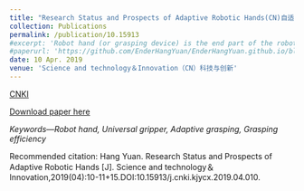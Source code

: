 ```yaml
---
title: "Research Status and Prospects of Adaptive Robotic Hands(CN)自适应机器人手的研究现状与展望"
collection: Publications
permalink: /publication/10.15913
#excerpt: 'Robot hand (or grasping device) is the end part of the robot grasping objects, and the most important part of the robot grasping, operating and helping human beings. It is also the hot spot and difficult point of international research at present. This paper reviews the development of robot hand at home and abroad, introduces the current research status of adaptive robot hand, and analyzes the development trend of adaptive robot hand.'
#paperurl: 'https://github.com/EnderHangYuan/EnderHangYuan.github.io/blob/master/_publications/2019-4-10-Research%20Status%20and%20Prospects%20of%20Adaptive%20Robotic%20Hands-number-2.pdf'
date: 10 Apr. 2019
venue: 'Science and technology＆Innovation（CN）科技与创新'
---
```


[CNKI](https://chn.oversea.cnki.net/KCMS/detail/detail.aspx?dbcode=CJFD&dbname=CJFDLAST2019&filename=KJYX201904004&uniplatform=OVERSEAS_CHS&v=qOe-p9l7atrFnYwgwLhH0fucgfWwjvssoU41uOeOk7OmVPZ8oVzElCv4q0oytQJf)

[Download paper here](https://github.com/EnderHangYuan/EnderHangYuan.github.io/blob/master/_publications/2019-4-10-Research%20Status%20and%20Prospects%20of%20Adaptive%20Robotic%20Hands-number-2.pdf)

<i>Keywords—Robot hand, Universal gripper, Adaptive grasping, Grasping efficiency</i>

Recommended citation: Hang Yuan. Research Status and Prospects of Adaptive Robotic Hands [J]. Science and technology＆Innovation,2019(04):10-11+15.DOI:10.15913/j.cnki.kjycx.2019.04.010.
